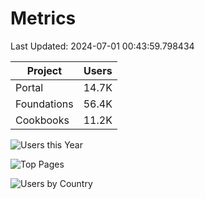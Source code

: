 # Metrics 

Last Updated: 2024-07-01 00:43:59.798434

| Project | Users |
| ----- | ----- |
| Portal | 14.7K |
| Foundations | 56.4K |
| Cookbooks | 11.2K |

![Users this Year](metrics/thisyear.png)

![Top Pages](metrics/toppages.png)

![Users by Country](metrics/bycountry.png)

